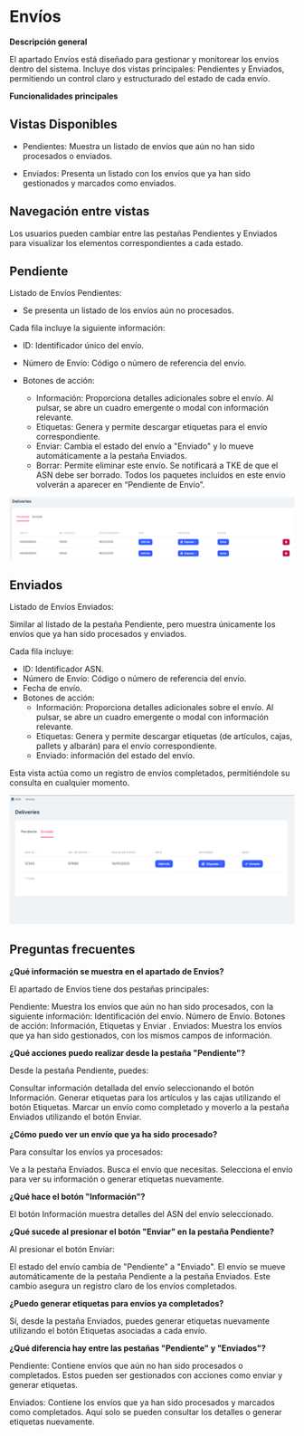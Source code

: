 # Envíos 

**Descripción general**

El apartado Envíos está diseñado para gestionar y monitorear los envíos dentro del sistema. Incluye dos vistas principales: Pendientes y Enviados, permitiendo un control claro y estructurado del estado de cada envío.

**Funcionalidades principales**

## Vistas Disponibles

- Pendientes: Muestra un listado de envíos que aún no han sido procesados ​​o enviados.

- Enviados: Presenta un listado con los envíos que ya han sido gestionados y marcados como enviados.

## Navegación entre vistas

Los usuarios pueden cambiar entre las pestañas Pendientes y Enviados para visualizar los elementos correspondientes a cada estado.

## Pendiente

Listado de Envíos Pendientes:

- Se presenta un listado de los envíos aún no procesados.

Cada fila incluye la siguiente información:

   - ID: Identificador único del envío.
   - Número de Envío: Código o número de referencia del envío.
   - Botones de acción:

        - Información: Proporciona detalles adicionales sobre el envío. Al pulsar, se abre un cuadro emergente o modal con información relevante.
        - Etiquetas: Genera y permite descargar etiquetas para el envío correspondiente.
        - Enviar: Cambia el estado del envío a "Enviado" y lo mueve automáticamente a la pestaña Enviados.
        - Borrar: Permite eliminar este envío. Se notificará a TKE de que el ASN debe ser borrado. Todos los paquetes incluidos en este envío volverán a aparecer en “Pendiente de Envío”. 

![image](images/img-tke/cap-envio.png)

## Enviados

Listado de Envíos Enviados:

Similar al listado de la pestaña Pendiente, pero muestra únicamente los envíos que ya han sido procesados ​​y enviados.

Cada fila incluye:

   - ID: Identificador ASN.
   - Número de Envío: Código o número de referencia del envío.
   - Fecha de envío.
   - Botones de acción:
        - Información: Proporciona detalles adicionales sobre el envío. Al pulsar, se abre un cuadro emergente o modal con información relevante.
        - Etiquetas: Genera y permite descargar etiquetas (de artículos, cajas, pallets y albarán) para el envío correspondiente.
        - Enviado: información del estado del envío.

Esta vista actúa como un registro de envíos completados, permitiéndole su consulta en cualquier momento.

![image](images/listEnvyEnvy.png)

## Preguntas frecuentes

<b>¿Qué información se muestra en el apartado de Envíos?</b>

El apartado de Envíos tiene dos pestañas principales:

Pendiente: Muestra los envíos que aún no han sido procesados, con la siguiente información:
Identificación del envío.
Número de Envío.
Botones de acción: Información, Etiquetas y Enviar .
Enviados: Muestra los envíos que ya han sido gestionados, con los mismos campos de información.

<b>¿Qué acciones puedo realizar desde la pestaña "Pendiente"?</b>

Desde la pestaña Pendiente, puedes:

Consultar información detallada del envío seleccionando el botón Información.
Generar etiquetas para los artículos y las cajas utilizando el botón Etiquetas.
Marcar un envío como completado y moverlo a la pestaña Enviados utilizando el botón Enviar.

<b>¿Cómo puedo ver un envío que ya ha sido procesado?</b>

Para consultar los envíos ya procesados:

Ve a la pestaña Enviados.
Busca el envío que necesitas.
Selecciona el envío para ver su información o generar etiquetas nuevamente.

<b>¿Qué hace el botón "Información"?</b>

El botón Información muestra detalles del ASN del envío seleccionado.

<b>¿Qué sucede al presionar el botón "Enviar" en la pestaña Pendiente?</b>

Al presionar el botón Enviar:

El estado del envío cambia de "Pendiente" a "Enviado".
El envío se mueve automáticamente de la pestaña Pendiente a la pestaña Enviados.
Este cambio asegura un registro claro de los envíos completados.

<b>¿Puedo generar etiquetas para envíos ya completados?</b>

Sí, desde la pestaña Enviados, puedes generar etiquetas nuevamente utilizando el botón Etiquetas asociadas a cada envío.

<b>¿Qué diferencia hay entre las pestañas "Pendiente" y "Enviados"?</b>

Pendiente: Contiene envíos que aún no han sido procesados ​​o completados. Estos pueden ser gestionados con acciones como enviar y generar etiquetas.

Enviados: Contiene los envíos que ya han sido procesados ​​y marcados como completados. Aquí solo se pueden consultar los detalles o generar etiquetas nuevamente.